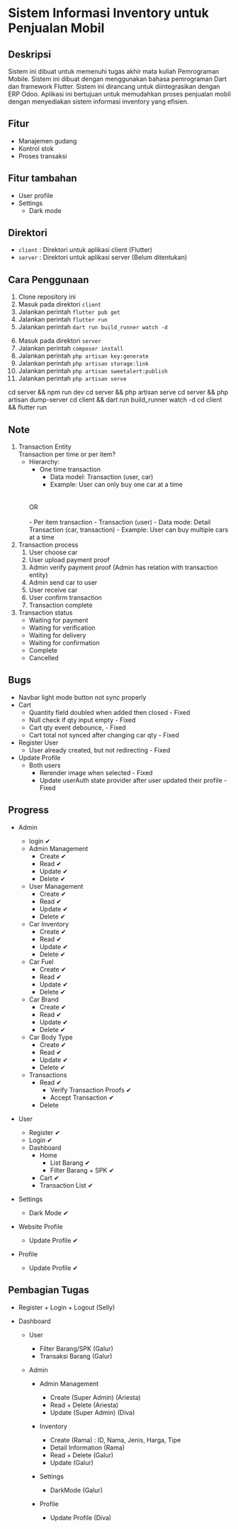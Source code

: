 # Sistem Informasi Inventory untuk Penjualan Mobil

## Deskripsi

Sistem ini dibuat untuk memenuhi tugas akhir mata kuliah Pemrograman Mobile. Sistem ini dibuat dengan menggunakan bahasa pemrograman Dart dan framework Flutter. Sistem ini dirancang untuk diintegrasikan dengan ERP Odoo. Aplikasi ini bertujuan untuk memudahkan proses penjualan mobil dengan menyediakan sistem informasi inventory yang efisien.

## Fitur

- Manajemen gudang
- Kontrol stok
- Proses transaksi

## Fitur tambahan

- User profile
- Settings
  - Dark mode

## Direktori

- `client` : Direktori untuk aplikasi client (Flutter)
- `server` : Direktori untuk aplikasi server (Belum ditentukan)

## Cara Penggunaan

1. Clone repository ini
2. Masuk pada direktori `client`
3. Jalankan perintah `flutter pub get`
4. Jalankan perintah `flutter run`
5. Jalankan perintah `dart run build_runner watch -d`

<!-- Server Laravel -->
6. Masuk pada direktori `server`
7. Jalankan perintah `composer install`
8. Jalankan perintah `php artisan key:generate`
9. Jalankan perintah `php artisan storage:link`
8. Jalankan perintah `php artisan sweetalert:publish`
10. Jalankan perintah `php artisan serve`

<!-- /// -->
cd server && npm run dev
cd server && php artisan serve
cd server && php artisan dump-server
cd client && dart run build_runner watch -d
cd client && flutter run

## Note
1.  Transaction Entity
    <br>
    Transaction per time or per item?
      - Hierarchy:
        - One time transaction
          - Data model: Transaction (user, car)
          - Example: User can only buy one car at a time
        <br>
        <br>
        OR
        <br>
        <br>
        - Per item transaction
          - Transaction (user)
          - Data mode: Detail Transaction (car, transaction)
          - Example: User can buy multiple cars at a time
2.  Transaction process
    1. User choose car
    2. User upload payment proof
    3. Admin verify payment proof (Admin has relation with transaction entity)
    4. Admin send car to user
    5. User receive car
    6. User confirm transaction
    7. Transaction complete
3.  Transaction status
    - Waiting for payment
    - Waiting for verification
    - Waiting for delivery
    - Waiting for confirmation
    - Complete
    - Cancelled
    
## Bugs
- Navbar light mode button not sync properly
- Cart 
    - Quantity field doubled when added then closed - Fixed
    - Null check if qty input empty - Fixed
    - Cart qty event debounce, - Fixed
    - Cart total not synced after changing car qty - Fixed
- Register User
  - User already created, but not redirecting - Fixed
- Update Profile
  - Both users
      - Rerender image when selected - Fixed
      - Update userAuth state provider after user updated their profile - Fixed

## Progress
- Admin
  - login ✔
  - Admin Management
    - Create ✔
    - Read ✔
    - Update ✔
    - Delete ✔
  - User Management
    - Create ✔
    - Read ✔
    - Update ✔
    - Delete ✔
  - Car Inventory
    - Create ✔
    - Read ✔ 
    - Update ✔
    - Delete ✔
  - Car Fuel
    - Create ✔
    - Read ✔
    - Update ✔
    - Delete ✔
  - Car Brand
    - Create ✔
    - Read ✔
    - Update ✔
    - Delete ✔
  - Car Body Type
    - Create ✔
    - Read ✔
    - Update ✔
    - Delete ✔
  - Transactions
    - Read ✔
      - Verify Transaction Proofs ✔
      - Accept Transaction ✔
    - Delete

- User
  - Register ✔
  - Login ✔
  - Dashboard
    - Home
      - List Barang ✔
      - Filter Barang + SPK ✔
    - Cart ✔
    - Transaction List ✔

- Settings 
  - Dark Mode ✔
- Website Profile
  - Update Profile ✔
- Profile
  - Update Profile ✔

## Pembagian Tugas

- Register + Login + Logout (Selly)

- Dashboard
  - User
    - Filter Barang/SPK (Galur)
    - Transaksi Barang (Galur)

  - Admin
    - Admin Management
      - Create (Super Admin) (Ariesta)
      - Read + Delete (Ariesta)
      - Update (Super Admin) (Diva)
  
    - Inventory
      - Create (Rama) : ID, Nama, Jenis, Harga, Tipe
      - Detail Information (Rama)
      - Read + Delete (Galur)
      - Update (Galur)
  
    - Settings
      - DarkMode (Galur)
  
    - Profile
      - Update Profile (Diva)
